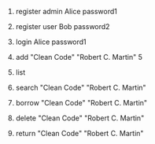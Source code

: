 1. register admin Alice password1

2. register user Bob password2

3. login Alice password1

4. add "Clean Code" "Robert C. Martin" 5

5. list

6. search "Clean Code" "Robert C. Martin"

7. borrow "Clean Code" "Robert C. Martin"

8. delete "Clean Code" "Robert C. Martin"

9. return "Clean Code" "Robert C. Martin"
